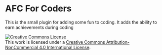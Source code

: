 # AFC For Coders
This is the small plugin for adding some fun to coding. It adds the ability to earn achievements during coding


[![Creative Commons License](https://i.creativecommons.org/l/by-nc/4.0/88x31.png "Creative Commons License")](http://creativecommons.org/licenses/by-nc/4.0/)  
This work is licensed under a [Creative Commons Attribution-NonCommercial 4.0 International License](http://creativecommons.org/licenses/by-nc/4.0/).
